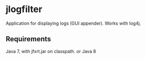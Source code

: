 jlogfilter
==========

Application for displaying logs (GUI appender). Works with log4j.

Requirements
------------
Java 7, with jfxrt.jar on classpath.
or Java 8
